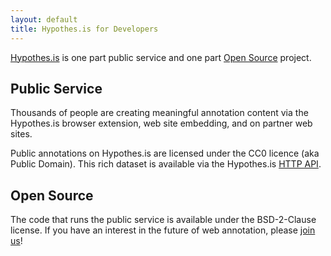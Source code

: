 ```yaml
---
layout: default
title: Hypothes.is for Developers
---
```


[Hypothes.is](http://hypothes.is/) is one part public service and one part
[Open Source](open-source.html) project.

## Public Service

Thousands of people are creating meaningful annotation content via the
Hypothes.is browser extension, web site embedding, and on partner web sites.

Public annotations on Hypothes.is are licensed under the CC0 licence (aka
Public Domain). This rich dataset is available via the Hypothes.is
[HTTP API](API.html).

## Open Source

The code that runs the public service is available under the BSD-2-Clause
license. If you have an interest in the future of web annotation, please
[join us](open-source.html)!
